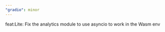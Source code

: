 ```yaml
---
"gradio": minor
---
```


feat:Lite: Fix the analytics module to use asyncio to work in the Wasm env

